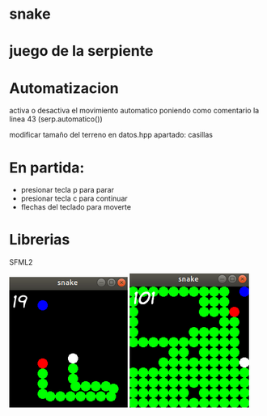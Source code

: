 # snake

# juego de la serpiente

# Automatizacion

activa o desactiva el movimiento automatico poniendo como comentario la linea 43 (serp.automatico())

modificar tamaño del terreno en datos.hpp apartado: casillas

# En partida:
   - presionar tecla p para parar
   - presionar tecla c para continuar
   - flechas del teclado para moverte
   

# Librerias
  SFML2

<img src="images/snake.png">
<img src="images/snake2.png">

